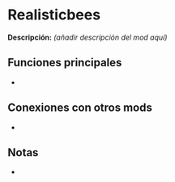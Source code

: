 # Realisticbees

**Descripción:** *(añadir descripción del mod aquí)*

## Funciones principales
- 

## Conexiones con otros mods
- 

## Notas
- 
